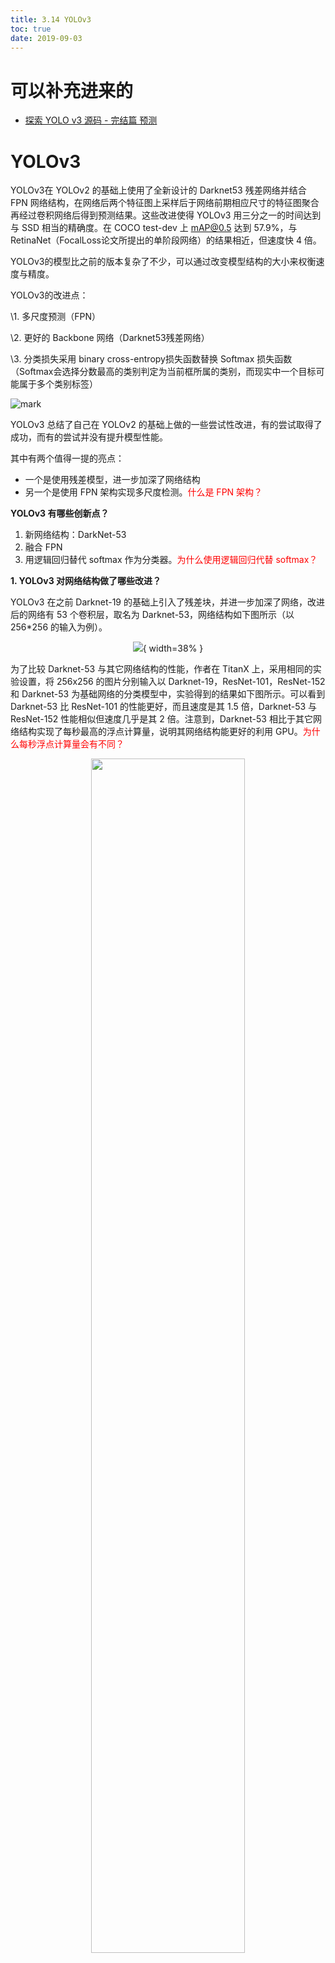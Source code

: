 ```yaml
---
title: 3.14 YOLOv3
toc: true
date: 2019-09-03
---
```

# 可以补充进来的

- [探索 YOLO v3 源码 - 完结篇 预测](https://mp.weixin.qq.com/s?__biz=MzU2MTY4NjAyOQ==&mid=2247483688&idx=2&sn=b7ebaf0532ee45b65f6c7632499b5782&chksm=fc75b24acb023b5c6dd9e4445cd4a6394954ebca9a141061873b3a1d9d85e4e6e6a29c4dfa06&mpshare=1&scene=1&srcid=08175U4vczOvJsf74rZuft4b#rd)

# YOLOv3

YOLOv3在 YOLOv2 的基础上使用了全新设计的 Darknet53 残差网络并结合 FPN 网络结构，在网络后两个特征图上采样后于网络前期相应尺寸的特征图聚合再经过卷积网络后得到预测结果。这些改进使得 YOLOv3 用三分之一的时间达到与 SSD 相当的精确度。在 COCO test-dev 上 mAP@0.5 达到 57.9%，与 RetinaNet（FocalLoss论文所提出的单阶段网络）的结果相近，但速度快 4 倍。



YOLOv3的模型比之前的版本复杂了不少，可以通过改变模型结构的大小来权衡速度与精度。

YOLOv3的改进点：

\1. 多尺度预测（FPN）

\2. 更好的 Backbone 网络（Darknet53残差网络）

\3. 分类损失采用 binary cross-entropy损失函数替换 Softmax 损失函数（Softmax会选择分数最高的类别判定为当前框所属的类别，而现实中一个目标可能属于多个类别标签）

![mark](http://images.iterate.site/blog/image/20190905/27czL3pI7mMW.png?imageslim)





YOLOv3 总结了自己在 YOLOv2 的基础上做的一些尝试性改进，有的尝试取得了成功，而有的尝试并没有提升模型性能。

其中有两个值得一提的亮点：

- 一个是使用残差模型，进一步加深了网络结构
- 另一个是使用 FPN 架构实现多尺度检测。<span style="color:red;">什么是 FPN 架构？</span>

**YOLOv3 有哪些创新点？**

1. 新网络结构：DarkNet-53
2. 融合 FPN
3. 用逻辑回归替代 softmax 作为分类器。<span style="color:red;">为什么使用逻辑回归代替 softmax？</span>

**1. YOLOv3 对网络结构做了哪些改进？**

YOLOv3 在之前 Darknet-19 的基础上引入了残差块，并进一步加深了网络，改进后的网络有 53 个卷积层，取名为 Darknet-53，网络结构如下图所示（以 256*256 的输入为例）。

<center>

![](http://images.iterate.site/blog/image/20190722/LGcLacmVdnYg.png?imageslim){ width=38% }

</center>


为了比较 Darknet-53 与其它网络结构的性能，作者在 TitanX 上，采用相同的实验设置，将 256x256 的图片分别输入以 Darknet-19，ResNet-101，ResNet-152 和 Darknet-53 为基础网络的分类模型中，实验得到的结果如下图所示。可以看到 Darknet-53 比 ResNet-101 的性能更好，而且速度是其 1.5 倍，Darknet-53 与 ResNet-152 性能相似但速度几乎是其 2 倍。注意到，Darknet-53 相比于其它网络结构实现了每秒最高的浮点计算量，说明其网络结构能更好的利用 GPU。<span style="color:red;">为什么每秒浮点计算量会有不同？</span>

<p align="center">
    <img width="70%" height="70%" src="http://images.iterate.site/blog/image/20190722/DHrjnVtPGTy1.png?imageslim">
</p>


**2.YOLOv3 中怎样实现多尺度检测？**

YOLOv3 借鉴了 FPN 的思想，从不同尺度提取特征。相比 YOLOv2，YOLOv3 提取最后 3 层特征图，不仅在每个特征图上分别独立做预测，同时通过将小特征图上采样到与大的特征图相同大小，然后与大的特征图拼接做进一步预测。<span style="color:red;">怎么拼接？</span>

用维度聚类的思想聚类出 9 种尺度的 anchor box，将 9 种尺度的 anchor box 均匀的分配给 3 种尺度的特征图。

如下图是在网络结构图的基础上加上多尺度特征提取部分的示意图（以在 COCO 数据集(80 类)上 256x256 的输入为例）：

<center>

![](http://images.iterate.site/blog/image/20190722/RGzMRK2wqm8X.png?imageslim){ width=65% }

</center>


从 YOLOv1 到 YOLOv2 再到 YOLO9000、YOLOv3，YOLO 经历三代变革，在保持速度优势的同时，不断改进网络结构，同时汲取其它优秀的目标检测算法的各种 trick，先后引入 anchor box 机制、引入 FPN 实现多尺度检测等。<span style="color:red;">嗯。</span>






# 相关

- [DeepLearning-500-questions](https://github.com/scutan90/DeepLearning-500-questions)

